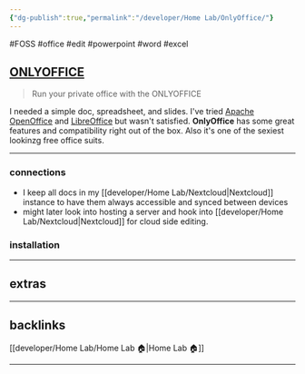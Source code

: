 ```yaml
---
{"dg-publish":true,"permalink":"/developer/Home Lab/OnlyOffice/"}
---
```


#FOSS #office #edit #powerpoint #word #excel 

## [ONLYOFFICE](https://www.onlyoffice.com/)
> Run your private office with the ONLYOFFICE

I needed a simple doc, spreadsheet, and slides. I've tried [Apache OpenOffice](https://www.openoffice.org/) and [LibreOffice](https://www.libreoffice.org/)
but wasn't satisfied. **OnlyOffice** has some great features and compatibility right out of the box. Also it's one of the sexiest lookinzg free office suits.  

---

### connections
- I keep all docs in my [[developer/Home Lab/Nextcloud\|Nextcloud]] instance to have them always accessible and synced between devices
- might later look into hosting a server and hook into [[developer/Home Lab/Nextcloud\|Nextcloud]] for cloud side editing. 

### installation

---
## extras

---
## backlinks
[[developer/Home Lab/Home Lab 🏠\|Home Lab 🏠]]

---
